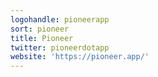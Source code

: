```yaml
---
logohandle: pioneerapp
sort: pioneer
title: Pioneer
twitter: pioneerdotapp
website: 'https://pioneer.app/'
---
```

